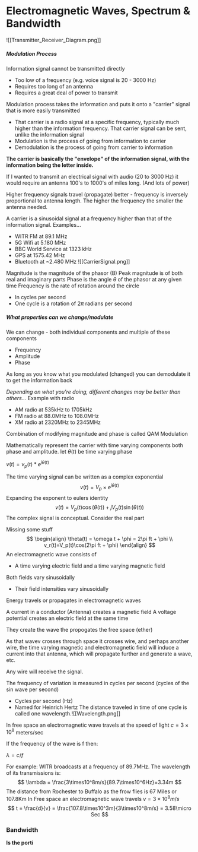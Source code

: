 # Electromagnetic Waves, Spectrum & Bandwidth
![[Transmitter_Receiver_Diagram.png]]

##### Modulation Process
Information signal cannot be transmitted directly
- Too low of a frequency (e.g. voice signal is 20 - 3000 Hz)
- Requires too long of an antenna
- Requires a great deal of power to transmit

Modulation process takes the information and puts it onto a "carrier" signal that is more easily transmitted
- That carrier is a radio signal at a specific frequency, typically much higher than the information frequency. That carrier signal can be sent, unlike the information signal
- Modulation is the process of going from information to carrier
- Demodulation is the process of going from carrier to information

**The carrier is basically the "envelope" of the information signal, with the information being the letter inside.**

If I wanted to transmit an electrical signal with audio (20 to 3000 Hz) it would require an antenna 100's to 1000's of miles long. (And lots of power)

Higher frequency signals travel (propagate) better - frequency is inversely proportional to antenna length. The higher the frequency the smaller the antenna needed.

A carrier is a sinusoidal signal at a frequency higher than that of the information signal.
Examples...
- WITR FM at 89.1 MHz
- 5G Wifi at 5.180 MHz
- BBC World Service at 1323 kHz
- GPS at 1575.42 MHz
- Bluetooth at ~2.480 MHz
![[CarrierSignal.png]]

Magnitude is the magnitude of the phasor (B)
Peak magnitude is of both real and imaginary parts
Phase is the angle $\theta$ of the phasor at any given time
Frequency is the rate of rotation around the circle
- In cycles per second
- One cycle is a rotation of $2\pi$ radians per second

##### What properties can we change/modulate
We can change - both individual components and multiple of these components
- Frequency
- Amplitude
- Phase

As long as you know what you modulated (changed) you can demodulate it to get the information back

*Depending on what you're doing, different changes may be better than others...*
Example with radio
- AM radio at 535kHz to 1705kHz
- FM radio at 88.0MHz to 108.0MHz
- XM radio at 2320MHz to 2345MHz

Combination of modifying magnitude and phase is called QAM Modulation

Mathematically represent the carrier with time varying components both phase and amplitude.
let $\theta(t)$ be time varying phase

$v(t) = v_p(t)*e^{j\theta(t)}$

The time varying signal can be written as a complex exponential
$$
	v(t) = V_p\times e^{j\theta(t)}
$$
Expanding the exponent to eulers identity
$$
v(t)=V_p(t)\cos(\theta(t))+jV_p(t)\sin(\theta(t))
$$
The complex signal is conceptual. Consider the real part

Missing some stuff
$$
\begin{align}
\theta(t) = \omega t + \phi = 2\pi ft + \phi \\
v_r(t)=V_p(t)\cos(2\pi ft + \phi)
\end{align}
$$
An electromagnetic wave consists of
- A time varying electric field and a time varying magnetic field

Both fields vary sinusoidally
- Their field intensities vary sinusoidally 

Energy travels or propagates in electromagnetic waves

A current in a conductor (Antenna) creates a magnetic field
A voltage potential creates an electric field at the same time

They create the wave the propogates the free space (ether)

As that wavev crosses through space it crosses wire, and perhaps another wire, the time varying magnetic and electromagnetic field will induce a current into that antenna, which will propagate further and generate a wave, etc. 

Any wire will receive the signal.

The frequency of variation is measured in cycles per second (cycles of the sin wave per second)
- Cycles per second (Hz)
- Named for Heinrich Hertz
The distance traveled in time of one cycle is called one wavelength.![[Wavelength.png]]

In free space an electromagnetic wave travels at the speed of light
$c = 3\times10^8$ meters/sec

If the frequency of the wave is f then:

$\lambda = c / f$

For example: WITR broadcasts at a frequency of 89.7MHz. The wavelength of its transmissions is:
$$
\lambda = \frac{3\times10^8m/s}{89.7\times10^6Hz}=3.34m
$$
The distance from Rochester to Buffalo as the frow flies is 67 Miles or 107.8Km
In Free space an electromagnetic wave travels $v=3\times10^8m/s$ 
$$
t = \frac{d}{v} = \frac{107.8\times10^3m}{3\times10^8m/s} = 3.58\micro Sec
$$

### Bandwidth
**Is the porti**